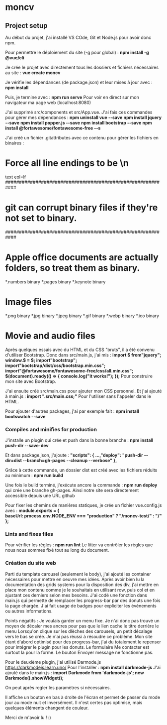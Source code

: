 # moncv  

## Project setup

Au début du projet, j'ai installé VS COde, Git et Node.js pour avoir donc npm.  

Pour permettre le déploiement du site (-g pour global) :
**npm install -g @vue/cli**

Je crée le projet avec directement tous les dossiers et fichiers nécessaires au site :
**vue create moncv**

Je vérifie les dépendances (de package.json) et leur mises à jour avec : 
**npm install**

Puis, je termine avec :
**npm run serve** 
Pour voir en direct sur mon navigateur ma page web (localhost:8080)

J'ai supprimé src/components et src/App.vue.
J'ai fais ces commandes pour gérer mes dépendances :
**npm uninstall vue --save** 
**npm install jquery --save**
**npm install popper.js --save**
**npm install bootstrap --save**
**npm install @fortawesome/fontawesome-free --s**

J'ai créé un fichier .gitattributes avec ce contenu pour gérer les fichiers en binaires :
# Force all line endings to be \n
text eol=lf
############################################################
# git can corrupt binary files if they're not set to binary.
############################################################
# Apple office documents are actually folders, so treat them as binary.
*.numbers binary
*.pages binary
*.keynote binary
# Image files
*.png binary
*.jpg binary
*.jpeg binary
*.gif binary
*.webp binary
*.ico binary
# Movie and audio files

Après quelques essais avec du HTML et du CSS "bruts", il a été convenu d'utiliser Bootstrap.
Donc dans src/main.js, j'ai mis :
**import $ from"jquery";
window.$ = $;
import"bootstrap";
import"bootstrap/dist/css/bootstrap.min.css";
import"@fortawesome/fontawesome-free/css/all.min.css";
$(document).ready(() => {
  console.log("it works!");
  });**
Pour construire mon site avec Bootstrap.

J'ai ensuite créé src/main.css pour ajouter mon CSS personnel.
Et j'ai ajouté à main.js :
**import ".src/main.css;"**
Pour l'utiliser sans l'appeler dans le HTML.

Pour ajouter d'autres packages, j'ai par exemple fait :
**npm install bootswatch --save**




### Compiles and minifies for production

J'installe un plugin qui crée et push dans la bonne branche :
**npm install push-dir --save-dev**

Et dans package.json, j'ajoute :
**"scripts": {
        ...,"deploy": "push-dir --dir=dist --branch=gh-pages --cleanup --verbose"
        },**

Grâce à cette commande, un dossier dist est créé avec les fichiers réduits au minimum :
**npm run build**

Une fois le build terminé, j'exécute ancore la commande : 
**npm run deploy**
qui crée une branche gh-pages. Ainsi notre site sera directement accessible depuis une URL github

Pour fixer les chemins de manières statiques, je crée un fichier vue.config.js avec :
**module.exports = {  
        baseUrl: process.env.NODE_ENV === "production" ? "/moncv-test/" : "/"
    };**

  

### Lints and fixes files

Pour vérifier les règles :
**npm run lint**
Le litter va contrôler les règles que nous nous sommes fixé tout au long du document. 


  

### Création du site web

Parti du template carousel (seulement le body), j'ai ajouté les container nécessaires pour mettre en oeuvre mes idées. Après avoir bien lu la documentation des grids systems pour la disposition des div, j'ai mettre en place mon contenu comme je le souhaitais en utilisant row, puis col et en ajustant ces derniers selon mes besoins.
J'ai codé une fonction dans main.js qui permette de remplacer les progress-bar par des donuts une fois la page chargée.
J'ai fait usage de badges pour expliciter les événements ou autres informations.

Points négatifs :
	Je voulais garder un menu fixe. Je n'ai donc pas trouvé un moyen de décaler mes ancres pour pas que le lien cache le titre derrière le menu
	Lorsqu'on clique sur les dlèches des carousels, un petit décalage vers le bas se crée. Je n'ai pas réussi à résoudre ce problème.
	Mon site étant d'abord optimisé pour des progress-bar, j'ai du totalement le repenser pour intégrer le plugin pour les donuts.
	Le formulaire Me contacter est surtout la pour la forme. Le bouton Envoyer message ne fonctionne pas. 
  
Pour le deuxième plugin, j'ai utilisé Darmode.js https://darkmodejs.learn.uno/
Pour l'installer :
**npm install darkmode-js**
J'ai ajouté dans le main.js :
**import Darkmode from 'darkmode-js';
new Darkmode().showWidget();**

On peut après regler les paramètres si nécessaires.

Il affiche un bouton en bas à droite de l'écran et permet de passer du mode jour au mode nuit et inversément.
Il n'est certes pas optimisé, mais quelques éléments changent de couleur.

Merci de m'avoir lu ! :)

